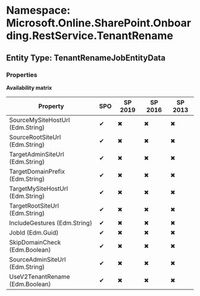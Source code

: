 # Namespace: Microsoft.Online.SharePoint.Onboarding.RestService.TenantRename
## Entity Type: TenantRenameJobEntityData

### Properties

**Availability matrix**

Property | SPO | SP 2019 | SP 2016 | SP 2013
----------|-----|---------|---------|--------
SourceMySiteHostUrl (Edm.String) | ✔ | ✖ | ✖ | ✖
SourceRootSiteUrl (Edm.String) | ✔ | ✖ | ✖ | ✖
TargetAdminSiteUrl (Edm.String) | ✔ | ✖ | ✖ | ✖
TargetDomainPrefix (Edm.String) | ✔ | ✖ | ✖ | ✖
TargetMySiteHostUrl (Edm.String) | ✔ | ✖ | ✖ | ✖
TargetRootSiteUrl (Edm.String) | ✔ | ✖ | ✖ | ✖
IncludeGestures (Edm.String) | ✔ | ✖ | ✖ | ✖
JobId (Edm.Guid) | ✔ | ✖ | ✖ | ✖
SkipDomainCheck (Edm.Boolean) | ✔ | ✖ | ✖ | ✖
SourceAdminSiteUrl (Edm.String) | ✔ | ✖ | ✖ | ✖
UseV2TenantRename (Edm.Boolean) | ✔ | ✖ | ✖ | ✖

